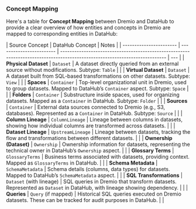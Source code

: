 ### Concept Mapping

Here's a table for **Concept Mapping** between Dremio and DataHub to provide a clear overview of how entities and concepts in Dremio are mapped to corresponding entities in DataHub:

| Source Concept          | DataHub Concept          | Notes                                                                                                                       |
| ----------------------- | ------------------------ | --------------------------------------------------------------------------------------------------------------------------- | --- |
| **Physical Dataset**    | `Dataset`                | A dataset directly queried from an external source without modifications. Subtype: `Table`                                  |     |
| **Virtual Dataset**     | `Dataset`                | A dataset built from SQL-based transformations on other datasets. Subtype: `View`                                           |     |
| **Spaces**              | `Container`              | Top-level organizational unit in Dremio, used to group datasets. Mapped to DataHub’s `Container` aspect. Subtype: `Space`   |     |
| **Folders**             | `Container`              | Substructure inside spaces, used for organizing datasets. Mapped as a `Container` in DataHub. Subtype: `Folder`             |     |
| **Sources**             | `Container`              | External data sources connected to Dremio (e.g., S3, databases). Represented as a `Container` in DataHub. Subtype: `Source` |     |
| **Column Lineage**      | `ColumnLineage`          | Lineage between columns in datasets, showing how individual columns are transformed across datasets.                        |     |
| **Dataset Lineage**     | `UpstreamLineage`        | Lineage between datasets, tracking the flow and transformations between different datasets.                                 |     |
| **Ownership (Dataset)** | `Ownership`              | Ownership information for datasets, representing the technical owner in DataHub’s `Ownership` aspect.                       |     |
| **Glossary Terms**      | `GlossaryTerms`          | Business terms associated with datasets, providing context. Mapped as `GlossaryTerms` in DataHub.                           |     |
| **Schema Metadata**     | `SchemaMetadata`         | Schema details (columns, data types) for datasets. Mapped to DataHub’s `SchemaMetadata` aspect.                             |     |
| **SQL Transformations** | `Dataset` (with lineage) | SQL queries in Dremio that transform datasets. Represented as `Dataset` in DataHub, with lineage showing dependency.        |     |
| **Queries**             | `Query` (if mapped)      | Historical SQL queries executed on Dremio datasets. These can be tracked for audit purposes in DataHub.                     |     |
